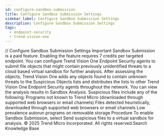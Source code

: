 ```yaml
---
id: configure-sandbox-submission
title: Configure Sandbox Submission Settings
sidebar_label: Configure Sandbox Submission Settings
description: Configure Sandbox Submission Settings
tags:
  - endpoint-security
  - trend-vision-one
---
```


/*<![CDATA[*/ $('#title').html($('meta[name=map-description]').attr('content')); /*]]>*/ Configure Sandbox Submission Settings Important Sandbox Submission is a paid feature. Enabling the feature requires 7 credits per targeted endpoint. You can configure Trend Vision One Endpoint Security agents to submit file objects that might contain previously unidentified threats to a cloud based virtual sandbox for further analysis. After assessing the objects, Trend Vision One adds any objects found to contain unknown threats to the Suspicious Objects lists and distributes the lists to other Trend Vision One Endpoint Security agents throughout the network. You can view the analysis results in Sandbox Analysis. Suspicious files include any of the following: Programs not known to Trend Micro (downloaded through supported web browsers or email channels) Files detected heuristically, downloaded through supported web browsers or email channels Low prevalence autorun programs on removable storage Procedure To enable Sandbox Submission, select Send suspicious files to a virtual sandbox for analysis. © 2025 Trend Micro Incorporated. All rights reserved.Search Knowledge Base